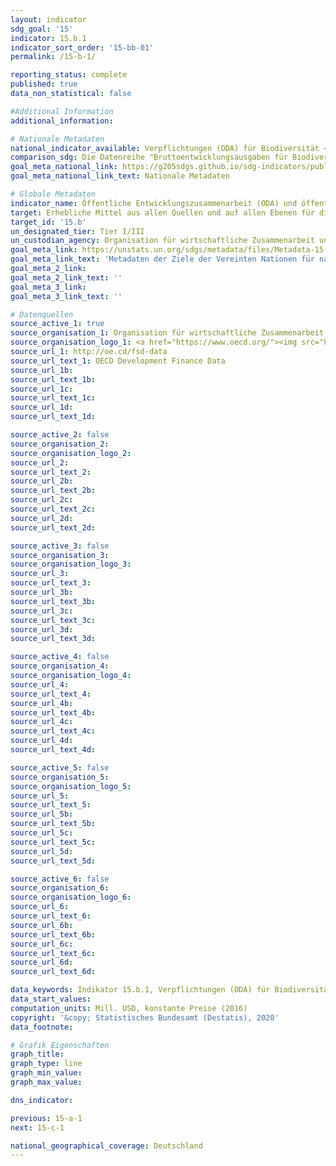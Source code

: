```yaml
---
layout: indicator
sdg_goal: '15'
indicator: 15.b.1
indicator_sort_order: '15-bb-01'
permalink: /15-b-1/

reporting_status: complete
published: true
data_non_statistical: false

#Additional Information
additional_information: 

# Nationale Metadaten
national_indicator_available: Verpflichtungen (ODA) für Biodiversität <br> Bruttoentwicklungsausgaben für den Forstsektor
comparison_sdg: Die Datenreihe "Bruttoentwicklungsausgaben für Biodiversität" entspricht den globalen SDG-Metadaten. Die Zeitreihe "Bruttoentwicklungsausgaben für den Forstsektor" stellt einen zusätzlichen Indikator dar
goal_meta_national_link: https://g205sdgs.github.io/sdg-indicators/public/MetaDe/15.b.1.pdf
goal_meta_national_link_text: Nationale Metadaten

# Globale Metadaten
indicator_name: Öffentliche Entwicklungszusammenarbeit (ODA) und öffentliche Ausgaben für den Erhalt und die nachhaltige Nutzung der Biodiversität und der Ökosysteme
target: Erhebliche Mittel aus allen Quellen und auf allen Ebenen für die Finanzierung einer nachhaltigen Bewirtschaftung der Wälder aufbringen und den Entwicklungsländern geeignete Anreize für den vermehrten Einsatz dieser Bewirtschaftungsform bieten, namentlich zum Zweck der Walderhaltung und Wiederaufforstung
target_id: '15.b'
un_designated_tier: Tier I/III
un_custodian_agency: Organisation für wirtschaftliche Zusammenarbeit und Entwicklung (OECD)
goal_meta_link: https://unstats.un.org/sdgs/metadata/files/Metadata-15-0b-01.pdf
goal_meta_link_text: 'Metadaten der Ziele der Vereinten Nationen für nachhaltige Entwicklung'
goal_meta_2_link: 
goal_meta_2_link_text: ''
goal_meta_3_link: 
goal_meta_3_link_text: ''

# Datenquellen
source_active_1: true
source_organisation_1: Organisation für wirtschaftliche Zusammenarbeit und Entwicklung (OECD)
source_organisation_logo_1: <a href="https://www.oecd.org/"><img src="https://g205sdgs.github.io/sdg-indicators/public/logos/oecd.png" alt="Logo oecd" /></a>
source_url_1: http://oe.cd/fsd-data
source_url_text_1: OECD Development Finance Data
source_url_1b: 
source_url_text_1b: 
source_url_1c: 
source_url_text_1c: 
source_url_1d: 
source_url_text_1d: 

source_active_2: false
source_organisation_2: 
source_organisation_logo_2: 
source_url_2: 
source_url_text_2: 
source_url_2b: 
source_url_text_2b: 
source_url_2c: 
source_url_text_2c: 
source_url_2d: 
source_url_text_2d: 

source_active_3: false
source_organisation_3: 
source_organisation_logo_3: 
source_url_3: 
source_url_text_3: 
source_url_3b: 
source_url_text_3b: 
source_url_3c: 
source_url_text_3c: 
source_url_3d: 
source_url_text_3d: 

source_active_4: false
source_organisation_4: 
source_organisation_logo_4: 
source_url_4: 
source_url_text_4: 
source_url_4b: 
source_url_text_4b: 
source_url_4c: 
source_url_text_4c: 
source_url_4d: 
source_url_text_4d: 

source_active_5: false
source_organisation_5: 
source_organisation_logo_5: 
source_url_5: 
source_url_text_5: 
source_url_5b: 
source_url_text_5b: 
source_url_5c: 
source_url_text_5c: 
source_url_5d: 
source_url_text_5d: 

source_active_6: false
source_organisation_6: 
source_organisation_logo_6: 
source_url_6: 
source_url_text_6: 
source_url_6b: 
source_url_text_6b: 
source_url_6c: 
source_url_text_6c: 
source_url_6d: 
source_url_text_6d: 

data_keywords: Indikator 15.b.1, Verpflichtungen (ODA) für Biodiversität, Bruttoentwicklungsausgaben für den Forstsektor,
data_start_values:
computation_units: Mill. USD, konstante Preise (2016)
copyright: '&copy; Statistisches Bundesamt (Destatis), 2020'
data_footnote: 

# Grafik Eigenschaften
graph_title: 
graph_type: line
graph_min_value: 
graph_max_value: 

dns_indicator: 

previous: 15-a-1
next: 15-c-1

national_geographical_coverage: Deutschland
---
```


